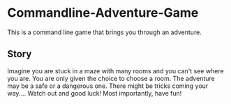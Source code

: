 # Commandline-Adventure-Game
This is a command line game that brings you through an adventure. 

## Story
Imagine you are stuck in a maze with many rooms and you can't see where you are.
You are only given the choice to choose a room. The adventure may be a safe or a dangerous one.
There might be tricks coming your way.... Watch out and good luck! Most importantly, have fun!
